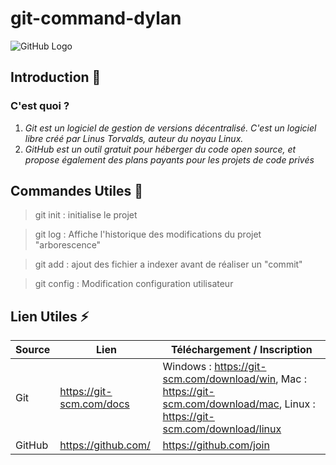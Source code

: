 # git-command-dylan

![GitHub  Logo](https://pubci.files.wordpress.com/2016/04/github.png)
## Introduction :rocket:

### C'est quoi ?
1. *Git est un logiciel de gestion de versions décentralisé. 
C'est un logiciel libre créé par Linus Torvalds, auteur du noyau Linux.*
2. *GitHub est un outil gratuit pour héberger du code open source, et propose également des plans payants pour les projets de code privés*
## Commandes Utiles :metal:
	
> git init  : initialise le projet 

> git log	: Affiche l'historique des modifications du projet "arborescence"

> git add	: ajout des fichier a indexer avant de réaliser un "commit"

> git config : Modification configuration utilisateur
	
## Lien Utiles :zap:

Source | Lien | Téléchargement / Inscription
--------- | -------- | ---------
Git | https://git-scm.com/docs | Windows : https://git-scm.com/download/win, Mac : https://git-scm.com/download/mac, Linux : https://git-scm.com/download/linux
GitHub | https://github.com/ | https://github.com/join



